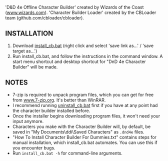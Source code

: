 'D&D 4e Offline Character Builder' created by Wizards of the Coast (www.wizards.com).
'Character Builder Loader' created by the CBLoader team (github.com/cbloader/cbloader).

## INSTALLATION
1. Download [install_cb.bat](https://raw.githubusercontent.com/lawfulstupid/CB-Installer/main/install_cb.bat) (right click and select 'save link as...' / 'save target as...')
2. Run install_cb.bat, and follow the instructions in the command window.
A start menu shortcut and desktop shortcut for "DnD 4e Character Builder" will be made.

## NOTES
- 7-zip is required to unpack program files, which you can get for free from www.7-zip.org. It's better than WinRAR.
- I recommend running [uninstall_cb.bat](https://raw.githubusercontent.com/lawfulstupid/CB-Installer/main/uninstall_cb.bat) first if you have at any point had the character builder installed before.
- Once the installer begins downloading program files, it won't need your input anymore.
- Characters you make with the Character Builder will, by default, be saved in "My Documents\ddi\Saved Characters" as `.dnd4e` files.
- "How To Install Character Builder For Dummies.txt" contains steps for manual installation, which install_cb.bat automates. You can use this if you encounter bugs.
- Run `install_cb.bat -h` for command-line arguments.
